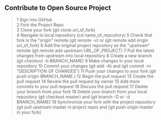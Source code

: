 ## Contribute to Open Source Project ##
> 1 Sign into GitHub \
> 2 Fork the Project Repo \
> 3 Clone your fork (git clone url_of_fork) \
> 4 Navigate to local repository (cd name_of_repository)
> 5 Check that fork is the "origin" remote (git remote -v) or (git remote add origin url_of_fork)
> 6 Add the original project repository as the "upstream" remote (git remote add upstream URL_OF_PROJECT)
> 7 Pull the latest changes from upstream into local repository
> 8 Create a new branch (git checkout -b BRANCH_NAME)
> 9 Make changes in your local repository
> 10 Commit your changes (git add -A) and (git commit -m "DESCRIPTION OF CHANGES")
> 11 Push your changes to your fork (git push origin BRANCH_NAME.)
> 12 Begin the pull request
> 13 Create the pull request
> 14 Review the pull request by owner
> 15 Add more commits to your pull request
> 16 Discuss the pull request
> 17 Delete your branch from your fork
> 18 Delete your branch from your local repository (git checkout master) and (git branch -D or -d BRANCH_NAME)
> 19 Synchronize your fork with the project repository (git pull upstream master in project repo) and (git push origin master in your fork)

